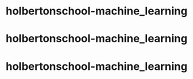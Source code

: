 # holbertonschool-machine_learning
# holbertonschool-machine_learning
# holbertonschool-machine_learning
